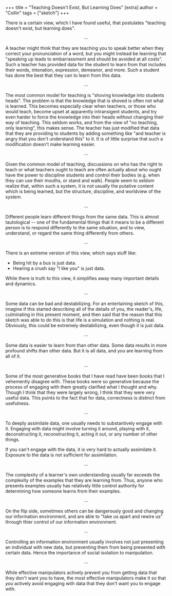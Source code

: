 +++
title = "Teaching Doesn't Exist, But Learning Does"
[extra]
author = "Collin"
tags = ["sketch"]
+++

There is a certain view, which I have found useful, that postulates "teaching doesn't exist, but learning does".

<center>⋯</center>

A teacher might think that they are teaching you to speak better when they correct your pronunciation of a word, but you might instead be learning that "speaking up leads to embarrassment and should be avoided at all costs". Such a teacher has provided data for the student to learn from that includes their words, intonation, expression, demeanor, and more. Such a student has done the best that they can to learn from this data.

<center>⋯</center>

The most common model for teaching is "shoving knowledge into students heads". The problem is that the knowledge that is shoved is often not what is learned. This becomes especially clear when teachers, or those who would teach, become upset at apparently intransigent students, and try even harder to force the knowledge into their heads without changing their way of teaching. This seldom works, and from the view of "no teaching, only learning", this makes sense. The teacher has just modified that data that they are providing to students by adding something like "and teacher is angry that you don't understand this" to it. It is of little surprise that such a modification doesn't make learning easier.

<center>⋯</center>

Given the common model of teaching, discussions on who has the right to teach or what teachers ought to teach are often actually about who ought have the power to discipline students and control their bodies (e.g. when they can use their mouths, or stand and walk). People seem to seldom realize that, within such a system, it is not usually the putative content which is being learned, but the structure, discipline, and worldview of the system.

<center>⋯</center>

Different people learn different things from the same data. This is almost tautological -- one of the fundamental things that it means to be a different person is to respond differently to the same situation, and to view, understand, or regard the same thing differently from others.

<center>⋯</center>

There is an extreme version of this view, which says stuff like:

- Being hit by a bus is just data.
- Hearing a crush say "I like you" is just data.

While there is truth to this view, it simplifies away many important details and dynamics.

<center>⋯</center>

Some data can be bad and destabilizing. For an entertaining sketch of this, imagine if this started describing all of the details of you, the reader's, life, culminating in this present moment, and then said that the reason that this sketch was able to do this is that life is a simulation and nothing is real. Obviously, this could be extremely destabilizing, even though it is just data.

<center>⋯</center>

Some data is easier to learn from than other data. Some data results in more profound shifts than other data. But it is all data, and you are learning from all of it.

<center>⋯</center>

Some of the most generative books that I have read have been books that I vehemently disagree with. These books were so generative because the process of engaging with them greatly clarified what I thought and why. Though I think that they were largely wrong, I think that they were very useful data. This points to the fact that for data, correctness is distinct from usefulness.

<center>⋯</center>

To deeply assimilate data, one usually needs to substantively engage with it. Engaging with data might involve turning it around, playing with it, deconstructing it, reconstructing it, acting it out, or any number of other things.

If you can't engage with the data, it is very hard to actually assimilate it. Exposure to the data is not sufficient for assimilation.

<center>⋯</center>

The complexity of a learner's own understanding usually far exceeds the complexity of the examples that they are learning from. Thus, anyone who presents examples usually has relatively little control authority for determining how someone learns from their examples.

<center>⋯</center>

On the flip side, sometimes others can be dangerously good and changing our information environment, and are able to "take us apart and rewire us" through thier control of our information environment.

<center>⋯</center>

Controlling an information environment usually involves not just presenting an individual with new data, but preventing them from being presented with certain data. Hence the importance of social isolation to manipulation.

<center>⋯</center>

While effective manipulators actively prevent you from getting data that they don't want you to have, the most effective manipulators make it so that *you* actively avoid engaging with data that they don't want you to engage with.
